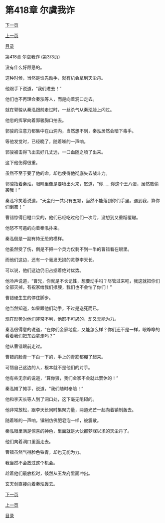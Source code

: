 <h1>第418章   尔虞我诈</h1>
            <div><p><a href="./1254_%E7%AC%AC419%E7%AB%A0_%E4%B8%80%E5%88%80%E4%B8%A4%E6%96%AD.md">下一页</a></p><p><a href="./1252_%E7%AC%AC418%E7%AB%A0_%E5%B0%94%E8%99%9E%E6%88%91%E8%AF%88.md">上一页</a></p><p><a href="../">目录</a></p></div>
            <div><p>第418章   尔虞我诈 (第3/3页)</p><p>没有什么好顾忌的。</p><p>这种时候，当然是谁先动手，就有机会拿到天尘丹。</p><p>他跟手下说道，“我们进去！”</p><p>他们也不再理会秦泓等人，而是向着洞口走去。</p><p>就在郭骏从秦泓跟前走过时，一丝杀气从秦泓脸上闪过。</p><p>他忽的挥掌向着郭骏胸口拍去。</p><p>郭骏的注意力都集中在山洞内，当然想不到，秦泓居然会暗下毒手。</p><p>等他发觉时，已经晚了，随着嘭的一声响。</p><p>郭骏被击得飞出去好几丈远，一口血随之喷了出来。</p><p>这下他伤得很重。</p><p>虽然不至于要了他的命，却也使得他彻底失去战斗力。</p><p>郭骏指着秦泓，眼睛里像是要喷出火来，怒道，“你……你这个王八蛋，居然敢偷袭我！”</p><p>秦泓冷笑着说道，“天尘丹一共只有五颗，当然不能落到你们手里。遇到我，算你们倒霉！”</p><p>曹错惊得目瞪口呆的，他们已经吃过他们一次亏，没想到又重蹈覆辙。</p><p>他怒不可遏的向着秦泓扑来。</p><p>秦泓倒是一副有恃无恐的模样。</p><p>他虽然受了伤，倒是不把一个灵力仅剩不到一半的曹错看在眼里。</p><p>而他们这边，还有一个毫发无损的灵尊李天长。</p><p>可以说，他们这边仍旧占据着绝对优势。</p><p>他冷声说道，“曹兄，你就是不长记性，想要动手吗？尽管过来吧，我这就把你们全部灭掉，有祝家给我们撑腰，我们也不会怕了你们！”</p><p>曹错硬生生的停住脚步。</p><p>他当然知道，如果跟他们动手，不过是送死而已。</p><p>现在形势对他们非常不利，他怒不可遏的，却又无能为力。</p><p>秦泓很得意的说道，“在你们金家地盘，又能怎么样？你们还不是一样，眼睁睁的看着我们把东西拿走吗？”</p><p>他从曹错跟前走过。</p><p>曹错的脸青一下白一下的，手上的青筋都绷了起来。</p><p>可惜自己这边的人，根本就不是他们的对手。</p><p>他有些无奈的说道，“算你狠，我们金家不会就此罢休的！”</p><p>秦泓摊了摊手，说道，“我们随时奉陪！”</p><p>他和李天长等人到了洞口处，这下毫无阻碍的。</p><p>他非常放松，跟李天长同时集聚力量，两道光芒一起向着镇制轰去。</p><p>随着嘭的一声响，镇制仿佛肥皂泡一样，被震散。</p><p>秦泓眼里满是惊喜的神色，里面就是大伙都梦寐以求的天尘丹了。</p><p>他们向着洞口里面走去。</p><p>曹错虽然气得脸色铁青，却也无能为力。</p><p>我当然不会放过这个机会。</p><p>趁着他们最放松时，倏然从玉龙府里面冲出。</p><p>玄天剑直接向着秦泓轰去。</p></div>
            <div><p><a href="./1254_%E7%AC%AC419%E7%AB%A0_%E4%B8%80%E5%88%80%E4%B8%A4%E6%96%AD.md">下一页</a></p><p><a href="./1252_%E7%AC%AC418%E7%AB%A0_%E5%B0%94%E8%99%9E%E6%88%91%E8%AF%88.md">上一页</a></p><p><a href="../">目录</a></p></div>
